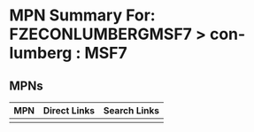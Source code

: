 



# MPN Summary For: FZECONLUMBERGMSF7 > con-lumberg : MSF7

## MPNs
  

|MPN|Direct Links|Search Links|
| :--- | :--- | :--- |
||||
